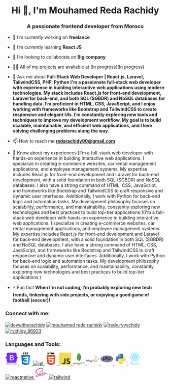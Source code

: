 <h1 align="center">Hi 👋, I'm Mouhamed Reda Rachidy</h1>
<h3 align="center">A passionate frontend developer from Moroco</h3>

- 🔭 I’m currently working on **freelance**

- 🌱 I’m currently learning **React JS**

- 👯 I’m looking to collaborate on **Big company**

- 👨‍💻 All of my projects are available at [In progress](In progress)

- 💬 Ask me about **Full-Stack Web Developer | React.js, Laravel, TailwindCSS, PHP, Python I'm a passionate full-stack web developer with experience in building interactive web applications using modern technologies. My stack includes React.js for front-end development, Laravel for back-end, and both SQL (SGBDR) and NoSQL databases for handling data. I’m proficient in HTML, CSS, JavaScript, and I enjoy working with frameworks like Bootstrap and TailwindCSS to create responsive and elegant UIs. I’m constantly exploring new tools and techniques to improve my development workflow. My goal is to build scalable, maintainable, and efficient web applications, and I love solving challenging problems along the way.**

- 📫 How to reach me **redarachidy90@gmail.com**

- 📄 Know about my experiences [I'm a full-stack web developer with hands-on experience in building interactive web applications. I specialize in creating e-commerce websites, car rental management applications, and employee management systems. My expertise includes React.js for front-end development and Laravel for back-end development, with a solid foundation in both SQL (SGBDR) and NoSQL databases. I also have a strong command of HTML, CSS, JavaScript, and frameworks like Bootstrap and TailwindCSS to craft responsive and dynamic user interfaces. Additionally, I work with Python for back-end logic and automation tasks. My development philosophy focuses on scalability, performance, and maintainability, constantly exploring new technologies and best practices to build top-tier applications.](I'm a full-stack web developer with hands-on experience in building interactive web applications. I specialize in creating e-commerce websites, car rental management applications, and employee management systems. My expertise includes React.js for front-end development and Laravel for back-end development, with a solid foundation in both SQL (SGBDR) and NoSQL databases. I also have a strong command of HTML, CSS, JavaScript, and frameworks like Bootstrap and TailwindCSS to craft responsive and dynamic user interfaces. Additionally, I work with Python for back-end logic and automation tasks. My development philosophy focuses on scalability, performance, and maintainability, constantly exploring new technologies and best practices to build top-tier applications.)

- ⚡ Fun fact **When I'm not coding, I’m probably exploring new tech trends, tinkering with side projects, or enjoying a good game of football (soccer)!**

<h3 align="left">Connect with me:</h3>
<p align="left">
<a href="https://dev.to/devwitherachidy" target="blank"><img align="center" src="https://raw.githubusercontent.com/rahuldkjain/github-profile-readme-generator/master/src/images/icons/Social/devto.svg" alt="devwitherachidy" height="30" width="40" /></a>
<a href="https://linkedin.com/in/mouhamed reda rachidy" target="blank"><img align="center" src="https://raw.githubusercontent.com/rahuldkjain/github-profile-readme-generator/master/src/images/icons/Social/linked-in-alt.svg" alt="mouhamed reda rachidy" height="30" width="40" /></a>
<a href="https://instagram.com/redv.rvvvchidy" target="blank"><img align="center" src="https://raw.githubusercontent.com/rahuldkjain/github-profile-readme-generator/master/src/images/icons/Social/instagram.svg" alt="redv.rvvvchidy" height="30" width="40" /></a>
<a href="https://discord.gg/rvchidy_96923" target="blank"><img align="center" src="https://raw.githubusercontent.com/rahuldkjain/github-profile-readme-generator/master/src/images/icons/Social/discord.svg" alt="rvchidy_96923" height="30" width="40" /></a>
</p>

<h3 align="left">Languages and Tools:</h3>
<p align="left"> <a href="https://getbootstrap.com" target="_blank" rel="noreferrer"> <img src="https://raw.githubusercontent.com/devicons/devicon/master/icons/bootstrap/bootstrap-plain-wordmark.svg" alt="bootstrap" width="40" height="40"/> </a> <a href="https://www.w3schools.com/css/" target="_blank" rel="noreferrer"> <img src="https://raw.githubusercontent.com/devicons/devicon/master/icons/css3/css3-original-wordmark.svg" alt="css3" width="40" height="40"/> </a> <a href="https://git-scm.com/" target="_blank" rel="noreferrer"> <img src="https://www.vectorlogo.zone/logos/git-scm/git-scm-icon.svg" alt="git" width="40" height="40"/> </a> <a href="https://www.w3.org/html/" target="_blank" rel="noreferrer"> <img src="https://raw.githubusercontent.com/devicons/devicon/master/icons/html5/html5-original-wordmark.svg" alt="html5" width="40" height="40"/> </a> <a href="https://developer.mozilla.org/en-US/docs/Web/JavaScript" target="_blank" rel="noreferrer"> <img src="https://raw.githubusercontent.com/devicons/devicon/master/icons/javascript/javascript-original.svg" alt="javascript" width="40" height="40"/> </a> <a href="https://www.mongodb.com/" target="_blank" rel="noreferrer"> <img src="https://raw.githubusercontent.com/devicons/devicon/master/icons/mongodb/mongodb-original-wordmark.svg" alt="mongodb" width="40" height="40"/> </a> <a href="https://www.mysql.com/" target="_blank" rel="noreferrer"> <img src="https://raw.githubusercontent.com/devicons/devicon/master/icons/mysql/mysql-original-wordmark.svg" alt="mysql" width="40" height="40"/> </a> <a href="https://www.php.net" target="_blank" rel="noreferrer"> <img src="https://raw.githubusercontent.com/devicons/devicon/master/icons/php/php-original.svg" alt="php" width="40" height="40"/> </a> <a href="https://www.python.org" target="_blank" rel="noreferrer"> <img src="https://raw.githubusercontent.com/devicons/devicon/master/icons/python/python-original.svg" alt="python" width="40" height="40"/> </a> <a href="https://reactjs.org/" target="_blank" rel="noreferrer"> <img src="https://raw.githubusercontent.com/devicons/devicon/master/icons/react/react-original-wordmark.svg" alt="react" width="40" height="40"/> </a> <a href="https://reactnative.dev/" target="_blank" rel="noreferrer"> <img src="https://reactnative.dev/img/header_logo.svg" alt="reactnative" width="40" height="40"/> </a> <a href="https://sass-lang.com" target="_blank" rel="noreferrer"> <img src="https://raw.githubusercontent.com/devicons/devicon/master/icons/sass/sass-original.svg" alt="sass" width="40" height="40"/> </a> <a href="https://tailwindcss.com/" target="_blank" rel="noreferrer"> <img src="https://www.vectorlogo.zone/logos/tailwindcss/tailwindcss-icon.svg" alt="tailwind" width="40" height="40"/> </a> </p>
